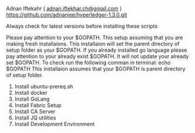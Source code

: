 Adnan Iftekahr ( adnan.iftekhar.ch@gmail.com )
https://github.com/adnanjee/hyperledger-1.3.0.git

Always check for latest versions before installing these scripts

Please pay attention to your $GOPATH. This setup assuming that you are making fresh installaions.
This installaion will set the parent directory of setup folder as your $GOPATH.
If you already installed go language please pay attention to your already exist $GOPATH. 
It will not update your already set $GOPATH. To check run the following comman in terminal: echo $GOPATH
This installaion assumes that your $GOPATH is parent directory of setup folder.

1) Install ubuntu-prereq.sh
2) Install docker
3) Install GoLang
4) Install Fabric Setup
5) Install CA Server
6) Install JQ utilities
7) Install Development Environment
